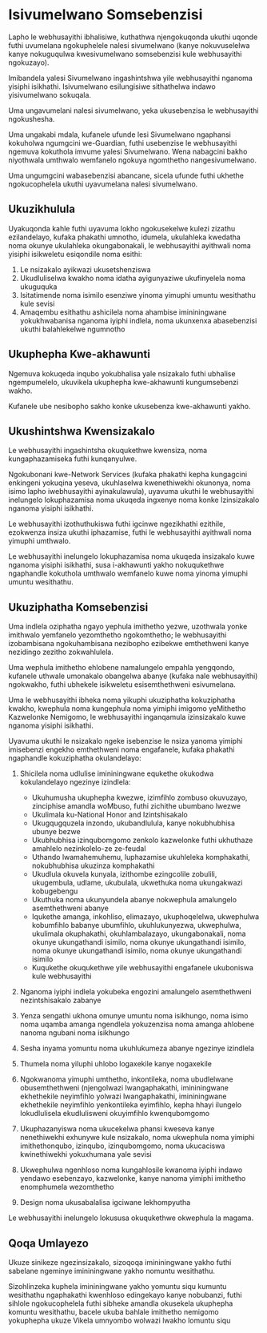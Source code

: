 # Isivumelwano Somsebenzisi

Lapho le webhusayithi ibhalisiwe, kuthathwa njengokuqonda ukuthi uqonde futhi uvumelana ngokuphelele nalesi sivumelwano (kanye nokuvuselelwa kanye nokuguqulwa kwesivumelwano somsebenzisi kule webhusayithi ngokuzayo).

Imibandela yalesi Sivumelwano ingashintshwa yile webhusayithi nganoma yisiphi isikhathi. Isivumelwano esilungisiwe sithathelwa indawo yisivumelwano sokuqala.

Uma ungavumelani nalesi sivumelwano, yeka ukusebenzisa le webhusayithi ngokushesha.

Uma ungakabi mdala, kufanele ufunde lesi Sivumelwano ngaphansi kokuholwa ngumgcini we-Guardian, futhi usebenzise le webhusayithi ngemuva kokuthola imvume yalesi Sivumelwano. Wena nabagcini bakho niyothwala umthwalo wemfanelo ngokuya ngomthetho nangesivumelwano.

Uma ungumgcini wabasebenzisi abancane, sicela ufunde futhi ukhethe ngokucophelela ukuthi uyavumelana nalesi sivumelwano.

## Ukuzikhulula

Uyakuqonda kahle futhi uyavuma lokho ngokusekelwe kulezi zizathu ezilandelayo, kufaka phakathi umnotho, idumela, ukulahleka kwedatha noma okunye ukulahleka okungabonakali, le webhusayithi ayithwali noma yisiphi isikweletu esiqondile noma esithi:

1. Le nsizakalo ayikwazi ukusetshenziswa
1. Ukudluliselwa kwakho noma idatha ayigunyaziwe ukufinyelela noma ukuguquka
1. Isitatimende noma isimilo esenziwe yinoma yimuphi umuntu wesithathu kule sevisi
1. Amaqembu esithathu ashicilela noma ahambise imininingwane yokukhwabanisa nganoma iyiphi indlela, noma ukunxenxa abasebenzisi ukuthi balahlekelwe ngumnotho

## Ukuphepha Kwe-akhawunti

Ngemuva kokuqeda inqubo yokubhalisa yale nsizakalo futhi ubhalise ngempumelelo, ukuvikela ukuphepha kwe-akhawunti kungumsebenzi wakho.

Kufanele ube nesibopho sakho konke ukusebenza kwe-akhawunti yakho.

## Ukushintshwa Kwensizakalo

Le webhusayithi ingashintsha okuqukethwe kwensiza, noma kungaphazamiseka futhi kunqanyulwe.

Ngokubonani kwe-Network Services (kufaka phakathi kepha kungagcini enkingeni yokuqina yeseva, ukuhlaselwa kwenethiwekhi okunonya, noma isimo lapho iwebhusayithi ayinakulawula), uyavuma ukuthi le webhusayithi inelungelo lokuphazamisa noma ukuqeda ingxenye noma konke Izinsizakalo nganoma yisiphi isikhathi.

Le webhusayithi izothuthukiswa futhi igcinwe ngezikhathi ezithile, ezokwenza insiza ukuthi iphazamise, futhi le webhusayithi ayithwali noma yimuphi umthwalo.

Le webhusayithi inelungelo lokuphazamisa noma ukuqeda insizakalo kuwe nganoma yisiphi isikhathi, susa i-akhawunti yakho nokuqukethwe ngaphandle kokuthola umthwalo wemfanelo kuwe noma yinoma yimuphi umuntu wesithathu.

## Ukuziphatha Komsebenzisi

Uma indlela oziphatha ngayo yephula imithetho yezwe, uzothwala yonke imithwalo yemfanelo yezomthetho ngokomthetho; le webhusayithi izobambisana ngokuhambisana nezibopho ezibekwe emthethweni kanye nezidingo zezitho zokwahlulela.

Uma wephula imithetho ehlobene namalungelo empahla yengqondo, kufanele uthwale umonakalo obangelwa abanye (kufaka nale webhusayithi) ngokwakho, futhi ubhekele isikweletu esisemthethweni esivumelana.

Uma le webhusayithi ibheka noma yikuphi ukuziphatha kokuziphatha kwakho, kwephula noma kungephula noma yimiphi imigomo yeMithetho Kazwelonke Nemigomo, le webhusayithi inganqamula izinsizakalo kuwe nganoma yisiphi isikhathi.

Uyavuma ukuthi le nsizakalo ngeke isebenzise le nsiza yanoma yimiphi imisebenzi engekho emthethweni noma engafanele, kufaka phakathi ngaphandle kokuziphatha okulandelayo:

1. Shicilela noma udlulise imininingwane equkethe okukodwa kokulandelayo ngezinye izindlela:

   * Ukuhumusha ukuphepha kwezwe, izimfihlo zombuso okuvuzayo, zinciphise amandla woMbuso, futhi zichithe ubumbano lwezwe
   * Ukulimala ku-National Honor and Izintshisakalo
   * Ukugqugquzela inzondo, ukubandlulula, kanye nokubhubhisa ubunye bezwe
   * Ukubhubhisa izinqubomgomo zenkolo kazwelonke futhi ukhuthaze amahlelo nezinkolelo-ze ze-feudal
   * Uthando lwamahemuhemu, luphazamise ukuhleleka komphakathi, nokubhubhisa ukuzinza komphakathi
   * Ukudlula okuvela kunyala, izithombe ezingcolile zobulili, ukugembula, udlame, ukubulala, ukwethuka noma ukungakwazi kobugebengu
   * Ukuthuka noma ukunyundela abanye nokwephula amalungelo asemthethweni abanye
   * Iqukethe amanga, inkohliso, elimazayo, ukuphoqelelwa, ukwephulwa kobumfihlo babanye ubumfihlo, ukuhlukunyezwa, ukwephulwa, ukulimala okuphakathi, okuhlambalazayo, ukungabonakali, noma okunye ukungathandi isimilo, noma okunye ukungathandi isimilo, noma okunye ukungathandi isimilo, noma okunye ukungathandi isimilo
   * Kuqukethe okuqukethwe yile webhusayithi engafanele ukuboniswa kule webhusayithi

1. Nganoma iyiphi indlela yokubeka engozini amalungelo asemthethweni nezintshisakalo zabanye
1. Yenza sengathi ukhona omunye umuntu noma isikhungo, noma isimo noma uqamba amanga ngendlela yokuzenzisa noma amanga ahlobene nanoma ngubani noma isikhungo
1. Sesha inyama yomuntu noma ukuhlukumeza abanye ngezinye izindlela
1. Thumela noma yiluphi uhlobo logaxekile kanye nogaxekile
1. Ngokwanoma yimuphi umthetho, inkontileka, noma ubudlelwane obusemthethweni (njengolwazi lwangaphakathi, imininingwane ekhethekile neyimfihlo yolwazi lwangaphakathi, imininingwane ekhethekile neyimfihlo yenkontileka eyimfihlo, kepha hhayi ilungelo lokudlulisela ekudlulisweni okuyimfihlo kwenqubomgomo
1. Ukuphazanyiswa noma ukucekelwa phansi kweseva kanye nenethiwekhi exhunywe kule nsizakalo, noma ukwephula noma yimiphi imithethonqubo, izinqubo, izinqubomgomo, noma ukucaciswa kwinethiwekhi yokuxhumana yale sevisi
1. Ukwephulwa ngenhloso noma kungahlosile kwanoma iyiphi indawo yendawo esebenzayo, kazwelonke, kanye nanoma yimiphi imithetho enomphumela wezomthetho
1. Design noma ukusabalalisa igciwane lekhompyutha

Le webhusayithi inelungelo lokususa okuqukethwe okwephula la magama.

## Qoqa Umlayezo

Ukuze sinikeze ngezinsizakalo, sizoqoqa imininingwane yakho futhi sabelane ngeminye imininingwane yakho nomuntu wesithathu.

Sizohlinzeka kuphela imininingwane yakho yomuntu siqu kumuntu wesithathu ngaphakathi kwenhloso edingekayo kanye nobubanzi, futhi sihlole ngokucophelela futhi sibheke amandla okusekela ukuphepha komuntu wesithathu, bacele ukuba bahlale imithetho nemigomo yokuphepha ukuze Vikela umnyombo wolwazi lwakho lomuntu siqu